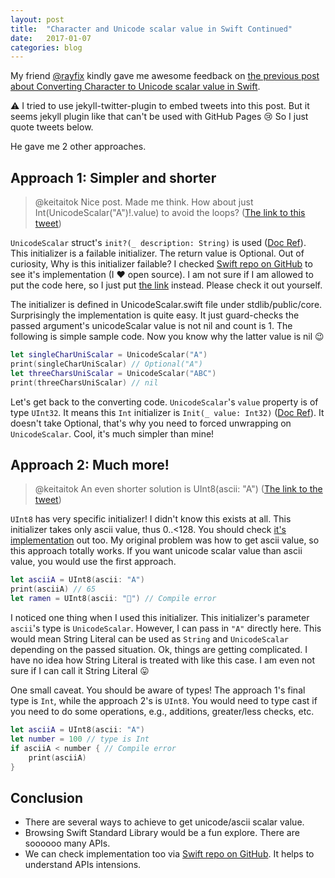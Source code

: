 ```yaml
---
layout: post
title:  "Character and Unicode scalar value in Swift Continued"
date:   2017-01-07
categories: blog
---
```


My friend [@rayfix](https://twitter.com/rayfix) kindly gave me awesome feedback on [the previous post about Converting Character to Unicode scalar value in Swift](http://keitaito.com/blog/2017/01/06/converting-character-to-unicode-scalar-value-in-swift.html).

⚠️ I tried to use jekyll-twitter-plugin to embed tweets into this post. But it seems jekyll plugin like that can't be used with GitHub Pages 😢 So I just quote tweets below.

He gave me 2 other approaches.

## Approach 1: Simpler and shorter

> @keitaitok Nice post. Made me think. How about just Int(UnicodeScalar("A")!.value) to avoid the loops?
([The link to this tweet](https://twitter.com/rayfix/status/817363497520537600))

`UnicodeScalar` struct's `init?(_ description: String)` is used ([Doc Ref](https://developer.apple.com/reference/swift/unicodescalar/2430716-init)). This initializer is a failable initializer. The return value is Optional. Out of curiosity, Why is this initializer failable? I checked [Swift repo on GitHub](https://github.com/apple/swift) to see it's implementation (I ❤️ open source). I am not sure if I am allowed to put the code here, so I just put [the link](https://github.com/apple/swift/blob/master/stdlib/public/core/UnicodeScalar.swift#L284-L292) instead. Please check it out yourself.

The initializer is defined in UnicodeScalar.swift file under stdlib/public/core. Surprisingly the implementation is quite easy. It just guard-checks the passed argument's unicodeScalar value is not nil and count is 1. The following is simple sample code. Now you know why the latter value is nil 😉

```swift
let singleCharUniScalar = UnicodeScalar("A")
print(singleCharUniScalar) // Optional("A")
let threeCharsUniScalar = UnicodeScalar("ABC")
print(threeCharsUniScalar) // nil
```

Let's get back to the converting code. `UnicodeScalar`'s `value` property is of type `UInt32`. It means this `Int` initializer is `Init(_ value: Int32)` ([Doc Ref](https://developer.apple.com/reference/swift/int/1539669-init)). It doesn't take Optional, that's why you need to forced unwrapping on `UnicodeScalar`. Cool, it's much simpler than mine!

## Approach 2: Much more!

> @keitaitok An even shorter solution is UInt8(ascii: "A")
([The link to the tweet](https://twitter.com/rayfix/status/817547336331108352))

`UInt8` has very specific initializer! I didn't know this exists at all. This initializer takes only ascii value, thus 0..<128. You should check [it's implementation](https://github.com/apple/swift/blob/adc54c8a4d13fbebfeb68244bac401ef2528d6d0/stdlib/public/core/UnicodeScalar.swift#L337-L346) out too. My original problem was how to get ascii value, so this approach totally works. If you want unicode scalar value than ascii value, you would use the first approach.

```swift
let asciiA = UInt8(ascii: "A")
print(asciiA) // 65
let ramen = UInt8(ascii: "🍜") // Compile error
```

I noticed one thing when I used this initializer. This initializer's parameter `ascii`'s type is `UnicodeScalar`. However, I can pass in `"A"` directly here. This would mean String Literal can be used as `String` and `UnicodeScalar` depending on the passed situation. Ok, things are getting complicated. I have no idea how String Literal is treated with like this case. I am even not sure if I can call it String Literal 😛

One small caveat. You should be aware of types! The approach 1's final type is `Int`, while the approach 2's is `UInt8`. You would need to type cast if you need to do some operations, e.g., additions, greater/less checks, etc.

```swift
let asciiA = UInt8(ascii: "A")
let number = 100 // type is Int
if asciiA < number { // Compile error
    print(asciiA)
}
```

## Conclusion

- There are several ways to achieve to get unicode/ascii scalar value.
- Browsing Swift Standard Library would be a fun explore. There are soooooo many APIs.
- We can check implementation too via [Swift repo on GitHub](https://github.com/apple/swift). It helps to understand APIs intensions.
